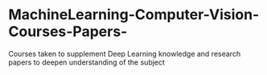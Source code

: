 # MachineLearning-Computer-Vision-Courses-Papers-
Courses taken to supplement Deep Learning knowledge and research papers to deepen understanding of the subject
